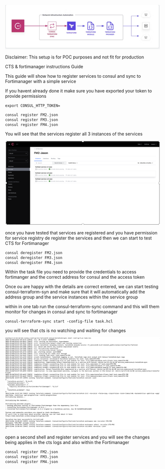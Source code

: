 ![Alt text](image.png)


Disclaimer: This setup is for POC purposes and not fit for production

CTS & fortimanager instructions Guide

This guide will show how to register services to consul and sync to Fortimanager with a simple service

If you havent already done it make sure you have exported your token to provide permissions

```
export CONSUL_HTTP_TOKEN=
```

```
consul register FM2.json
consul register FM3.json
consul register FM4.json

```

You will see that the services register all 3 instances of the services

![Alt text](image-2.png)


once you have tested that services are registered and you have permission for service registry
de register the services and then we can start to test CTS for Fortimanager

```
consul deregister FM2.json
consul deregister FM3.json
consul deregister FM4.json

```
Within the task file you need to provide the credentials to access fortimanger and the correct address for consul and the access token

Once ou are happy with the details are correct entered, we can start testing consul-terraform-syn and make sure that it will automatically add the address group
and the service instances within the service group

within in one tab run the consul-terraform-sync command and this will them monitor for changes in consul and sync to fortimanager

```
consul-terraform-sync start -config-file task.hcl
```
you will see that cts is no watching and waiting for changes

![Alt text](image-4.png)


open a second shell and register services and you will see the changes being applies in the cts logs and also within the Fortimanager


```
consul register FM2.json
consul register FM3.json
consul register FM4.json

```

